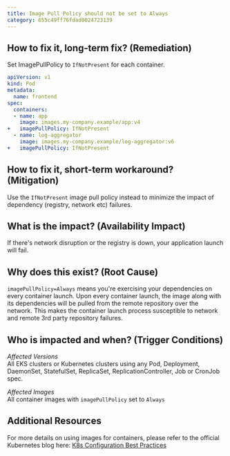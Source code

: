 ```yaml
---
title: Image Pull Policy should not be set to Always
category: 655c49ff76fdad0024723139
---
```


## How to fix it, long-term fix? (Remediation)

Set ImagePullPolicy to `IfNotPresent` for each container.

```yaml sample-pod.yaml
apiVersion: v1
kind: Pod
metadata:
  name: frontend
spec:
  containers:
  - name: app
    image: images.my-company.example/app:v4
+   imagePullPolicy: IfNotPresent
  - name: log-aggregator
    image: images.my-company.example/log-aggregator:v6
+   imagePullPolicy: IfNotPresent
```

## How to fix it, short-term workaround? (Mitigation)

Use the `IfNotPresent` image pull policy instead to minimize the impact of dependency (registry, network etc) failures.

## What is the impact? (Availability Impact)

If there's network disruption or the registry is down, your application launch will fail.

## Why does this exist? (Root Cause)

`imagePullPolicy=Always` means you're exercising your dependencies on every container launch. Upon every container launch, the image along with its dependencies will be pulled from the remote repository over the network. This makes the container launch process susceptible to network and remote 3rd party repository failures.

## Who is impacted and when? (Trigger Conditions)

_Affected Versions_  
All EKS clusters or Kubernetes clusters using any Pod, Deployment, DaemonSet, StatefulSet, ReplicaSet, ReplicationController, Job or CronJob spec.

_Affected Images_  
All container images with `imagePullPolicy` set to `Always`

## Additional Resources

For more details on using images for containers, please refer to the official Kubernetes blog here: [K8s Configuration Best Practices](https://kubernetes.io/docs/concepts/configuration/overview/)
